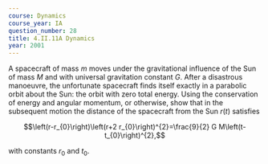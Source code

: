 ```yaml
---
course: Dynamics
course_year: IA
question_number: 28
title: 4.II.11A Dynamics
year: 2001
---
```



A spacecraft of mass $m$ moves under the gravitational influence of the Sun of mass $M$ and with universal gravitation constant $G$. After a disastrous manoeuvre, the unfortunate spacecraft finds itself exactly in a parabolic orbit about the Sun: the orbit with zero total energy. Using the conservation of energy and angular momentum, or otherwise, show that in the subsequent motion the distance of the spacecraft from the Sun $r(t)$ satisfies

$$\left(r-r_{0}\right)\left(r+2 r_{0}\right)^{2}=\frac{9}{2} G M\left(t-t_{0}\right)^{2},$$

with constants $r_{0}$ and $t_{0}$.